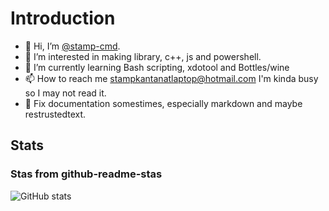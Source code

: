 # Introduction
- :wave: Hi, I’m [@stamp-cmd](https://github.com/stamp-cmd/).
- :eyes: I’m interested in making library, c++, js and powershell.
- :seedling: I’m currently learning Bash scripting, xdotool and Bottles/wine
- :mailbox: How to reach me [stampkantanatlaptop@hotmail.com](mailto:stampkantanatlaptop@hotmail.com) I'm kinda busy so I may not read it.
- :page_facing_up: Fix documentation somestimes, especially markdown and maybe restrustedtext.


## Stats
### Stas from github-readme-stas
![GitHub stats](https://github-readme-stats.vercel.app/api?username=stamp-cmd&show_icons=true)

<!---
stamp-cmd/stamp-cmd is a ✨ special ✨ repository because its `README.md` (this file) appears on your GitHub profile.
You can click the Preview link to take a look at your changes.
--->
